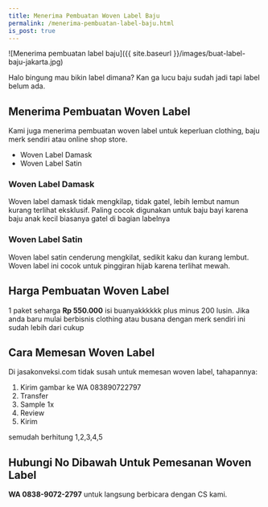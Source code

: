```yaml
---
title: Menerima Pembuatan Woven Label Baju
permalink: /menerima-pembuatan-label-baju.html
is_post: true
---
```

![Menerima pembuatan label baju]({{ site.baseurl }}/images/buat-label-baju-jakarta.jpg)

Halo bingung mau bikin label dimana? Kan ga lucu baju sudah jadi tapi label belum ada.

## Menerima Pembuatan Woven Label
Kami juga menerima pembuatan woven label untuk keperluan clothing, baju merk sendiri atau online shop store.
- Woven Label Damask
- Woven Label Satin

### Woven Label Damask
Woven label damask tidak mengkilap, tidak gatel, lebih lembut namun kurang terlihat eksklusif. Paling cocok digunakan untuk baju bayi karena baju anak kecil biasanya gatel di bagian labelnya

### Woven Label Satin
Woven label satin cenderung mengkilat, sedikit kaku dan kurang lembut. Woven label ini cocok untuk pinggiran hijab karena terlihat mewah.

## Harga Pembuatan Woven Label
1 paket seharga **Rp 550.000** isi buanyakkkkkk plus minus 200 lusin. Jika anda baru mulai berbisnis clothing atau busana dengan merk sendiri ini sudah lebih dari cukup

## Cara Memesan Woven Label
Di jasakonveksi.com tidak susah untuk memesan woven label, tahapannya:
1. Kirim gambar ke WA 083890722797
2. Transfer
3. Sample 1x
4. Review
5. Kirim

semudah berhitung 1,2,3,4,5

## Hubungi No Dibawah Untuk Pemesanan Woven Label
**WA 0838-9072-2797** untuk langsung berbicara dengan CS kami.

<script>
  function getNotif(){
    var xtext = "Harga paket minimum woven label<br/>Rp 550.000<br>Qty 400 lusin<br/>proses produksi 7 hari";
    var xlink = '';
    return xtext+xlink;
  }
</script>

